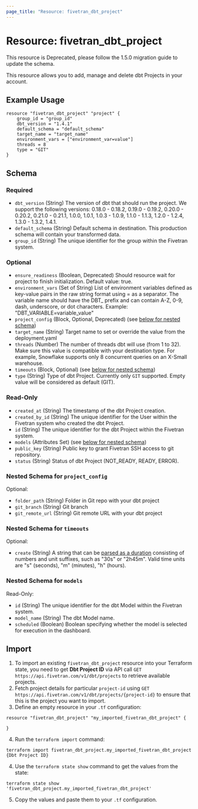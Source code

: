 ```yaml
---
page_title: "Resource: fivetran_dbt_project"
---
```


# Resource: fivetran_dbt_project

This resource is Deprecated, please follow the 1.5.0 migration guide to update the schema.

This resource allows you to add, manage and delete dbt Projects in your account. 

## Example Usage

```hcl
resource "fivetran_dbt_project" "project" {
    group_id = "group_id"
    dbt_version = "1.4.1"
    default_schema = "default_schema"
    target_name = "target_name"
    environment_vars = ["environment_var=value"]
    threads = 8
    type = "GIT"
}
```

<!-- schema generated by tfplugindocs -->
## Schema

### Required

- `dbt_version` (String) The version of dbt that should run the project. We support the following versions: 0.18.0 - 0.18.2, 0.19.0 - 0.19.2, 0.20.0 - 0.20.2, 0.21.0 - 0.21.1, 1.0.0, 1.0.1, 1.0.3 - 1.0.9, 1.1.0 - 1.1.3, 1.2.0 - 1.2.4, 1.3.0 - 1.3.2, 1.4.1.
- `default_schema` (String) Default schema in destination. This production schema will contain your transformed data.
- `group_id` (String) The unique identifier for the group within the Fivetran system.

### Optional

- `ensure_readiness` (Boolean, Deprecated) Should resource wait for project to finish initialization. Default value: true.
- `environment_vars` (Set of String) List of environment variables defined as key-value pairs in the raw string format using = as a separator. The variable name should have the DBT_ prefix and can contain A-Z, 0-9, dash, underscore, or dot characters. Example: "DBT_VARIABLE=variable_value"
- `project_config` (Block, Optional, Deprecated) (see [below for nested schema](#nestedblock--project_config))
- `target_name` (String) Target name to set or override the value from the deployment.yaml
- `threads` (Number) The number of threads dbt will use (from 1 to 32). Make sure this value is compatible with your destination type. For example, Snowflake supports only 8 concurrent queries on an X-Small warehouse.
- `timeouts` (Block, Optional) (see [below for nested schema](#nestedblock--timeouts))
- `type` (String) Type of dbt Project. Currently only `GIT` supported. Empty value will be considered as default (GIT).

### Read-Only

- `created_at` (String) The timestamp of the dbt Project creation.
- `created_by_id` (String) The unique identifier for the User within the Fivetran system who created the dbt Project.
- `id` (String) The unique identifier for the dbt Project within the Fivetran system.
- `models` (Attributes Set) (see [below for nested schema](#nestedatt--models))
- `public_key` (String) Public key to grant Fivetran SSH access to git repository.
- `status` (String) Status of dbt Project (NOT_READY, READY, ERROR).

<a id="nestedblock--project_config"></a>
### Nested Schema for `project_config`

Optional:

- `folder_path` (String) Folder in Git repo with your dbt project
- `git_branch` (String) Git branch
- `git_remote_url` (String) Git remote URL with your dbt project


<a id="nestedblock--timeouts"></a>
### Nested Schema for `timeouts`

Optional:

- `create` (String) A string that can be [parsed as a duration](https://pkg.go.dev/time#ParseDuration) consisting of numbers and unit suffixes, such as "30s" or "2h45m". Valid time units are "s" (seconds), "m" (minutes), "h" (hours).


<a id="nestedatt--models"></a>
### Nested Schema for `models`

Read-Only:

- `id` (String) The unique identifier for the dbt Model within the Fivetran system.
- `model_name` (String) The dbt Model name.
- `scheduled` (Boolean) Boolean specifying whether the model is selected for execution in the dashboard.

## Import

1. To import an existing `fivetran_dbt_project` resource into your Terraform state, you need to get **Dbt Project ID** via API call `GET https://api.fivetran.com/v1/dbt/projects` to retrieve available projects.
2. Fetch project details for particular `project-id` using `GET https://api.fivetran.com/v1/dbt/projects/{project-id}` to ensure that this is the project you want to import.
3. Define an empty resource in your `.tf` configuration:

```hcl
resource "fivetran_dbt_project" "my_imported_fivetran_dbt_project" {

}
```

4. Run the `terraform import` command:

```
terraform import fivetran_dbt_project.my_imported_fivetran_dbt_project {Dbt Project ID}
```

4. Use the `terraform state show` command to get the values from the state:

```
terraform state show 'fivetran_dbt_project.my_imported_fivetran_dbt_project'
```

5. Copy the values and paste them to your `.tf` configuration.